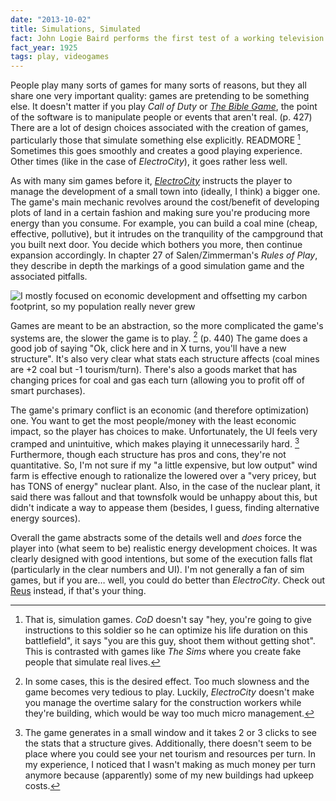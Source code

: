 ```yaml
---
date: "2013-10-02"
title: Simulations, Simulated
fact: John Logie Baird performs the first test of a working television system.
fact_year: 1925
tags: play, videogames
---
```


People play many sorts of games for many sorts of reasons, but they all share one very important quality: games are pretending to be something else. It doesn't matter if you play _Call of Duty_ or [_The Bible Game_](http://en.wikipedia.org/wiki/The_Bible_Game), the point of the software is to manipulate people or events that aren't real. (p. 427) There are a lot of design choices associated with the creation of games, particularly those that simulate something else explicitly. READMORE [^1] Sometimes this goes smoothly and creates a good playing experience. Other times (like in the case of _ElectroCity_), it goes rather less well.

As with many sim games before it, [_ElectroCity_](http://www.electrocity.co.nz/) instructs the player to manage the development of a small town into (ideally, I think) a bigger one. The game's main mechanic revolves around the cost/benefit of developing plots of land in a certain fashion and making sure you're producing more energy than you consume. For example, you can build a coal mine (cheap, effective, pollutive), but it intrudes on the tranquility of the campground that you built next door. You decide which bothers you more, then continue expansion accordingly. In chapter 27 of Salen/Zimmerman's _Rules of Play_, they describe in depth the markings of a good simulation game and the associated pitfalls.

![I mostly focused on economic development and offsetting my carbon footprint, so my population really never grew](https://i.imgur.com/CNMnf4E.jpg)

Games are meant to be an abstraction, so the more complicated the game's systems are, the slower the game is to play. [^2] (p. 440) The game does a good job of saying "Ok, click here and in X turns, you'll have a new structure". It's also very clear what stats each structure affects (coal mines are +2 coal but -1 tourism/turn). There's also a goods market that has changing prices for coal and gas each turn (allowing you to profit off of smart purchases).

The game's primary conflict is an economic (and therefore optimization) one. You want to get the most people/money with the least economic impact, so the player has choices to make. Unfortunately, the UI feels very cramped and unintuitive, which makes playing it unnecessarily hard. [^3] Furthermore, though each structure has pros and cons, they're not quantitative. So, I'm not sure if my "a little expensive, but low output" wind farm is effective enough to rationalize the lowered over a "very pricey, but has TONS of energy" nuclear plant. Also, in the case of the nuclear plant, it said there was fallout and that townsfolk would be unhappy about this, but didn't indicate a way to appease them (besides, I guess, finding alternative energy sources).

Overall the game abstracts some of the details well and _does_ force the player into (what seem to be) realistic energy development choices. It was clearly designed with good intentions, but some of the execution falls flat (particularly in the clear numbers and UI). I'm not generally a fan of sim games, but if you are… well, you could do better than _ElectroCity_. Check out [Reus](http://store.steampowered.com/app/222730/) instead, if that's your thing.

[^1]: That is, simulation games. _CoD_ doesn't say "hey, you're going to give instructions to this soldier so he can optimize his life duration on this battlefield", it says "you are this guy, shoot them without getting shot". This is contrasted with games like _The Sims_ where you create fake people that simulate real lives.
[^2]: In some cases, this is the desired effect. Too much slowness and the game becomes very tedious to play. Luckily, _ElectroCity_ doesn't make you manage the overtime salary for the construction workers while they're building, which would be way too much micro management.
[^3]: The game generates in a small window and it takes 2 or 3 clicks to see the stats that a structure gives. Additionally, there doesn't seem to be place where you could see your net tourism and resources per turn. In my experience, I noticed that I wasn't making as much money per turn anymore because (apparently) some of my new buildings had upkeep costs.
